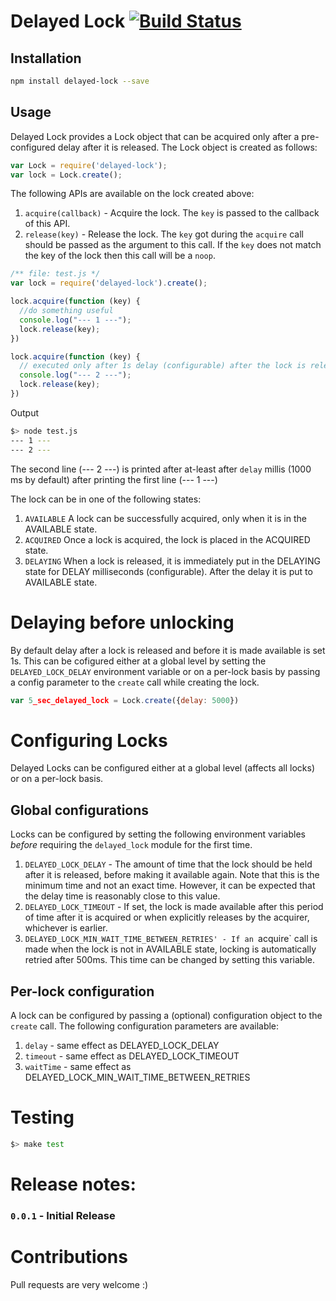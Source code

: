 # Delayed Lock [![Build Status](https://img.shields.io/travis/raghums/delayed-lock/master.svg)](https://travis-ci.org/raghums/delayed-lock)

## Installation
```bash
npm install delayed-lock --save
```

## Usage
Delayed Lock provides a Lock object that can be acquired only after a pre-configured delay after it is released. The Lock object is created as follows:

```javascript
var Lock = require('delayed-lock');
var lock = Lock.create();
```

The following APIs are available on the lock created above:

1. `acquire(callback)` - Acquire the lock. The `key` is passed to the callback of this API.
1. `release(key)` - Release the lock. The `key` got during the `acquire` call should be passed as the argument to this call. If the `key` does not match the key of the lock then this call will be a `noop`.

```javascript
/** file: test.js */
var lock = require('delayed-lock').create();

lock.acquire(function (key) {
  //do something useful
  console.log("--- 1 ---");
  lock.release(key);
})

lock.acquire(function (key) {
  // executed only after 1s delay (configurable) after the lock is released by previous call
  console.log("--- 2 ---");
  lock.release(key);
})
```
Output
```bash
$> node test.js
--- 1 ---
--- 2 ---
```
The second line (--- 2 ---) is printed after at-least after `delay` millis (1000 ms by default) after printing the first line (--- 1 ---)

The lock can be in one of the following states:

1. `AVAILABLE` A lock can be successfully acquired, only when it is in the AVAILABLE state.
1. `ACQUIRED` Once a lock is acquired, the lock is placed in the ACQUIRED state.
1. `DELAYING` When a lock is released, it is immediately put in the DELAYING state for DELAY milliseconds (configurable). After the delay it is put to AVAILABLE state.

# Delaying before unlocking
By default delay after a lock is released and before it is made available is set 1s. This can be cofigured either at a global level by setting the `DELAYED_LOCK_DELAY` environment variable or on a per-lock basis by passing a config parameter to the `create` call while creating the lock.
```javascript
var 5_sec_delayed_lock = Lock.create({delay: 5000})
```

# Configuring Locks
Delayed Locks can be configured either at a global level (affects all locks) or on a per-lock basis.

## Global configurations
Locks can be configured by setting the following environment variables *before* requiring the `delayed_lock` module for the first time.

1. `DELAYED_LOCK_DELAY` - The amount of time that the lock should be held after it is released, before making it available again. Note that this is the minimum time and not an exact time. However, it can be expected that the delay time is reasonably close to this value.
1. `DELAYED_LOCK_TIMEOUT` - If set, the lock is made available after this period of time after it is acquired or when explicitly releases by the acquirer, whichever is earlier.
1. `DELAYED_LOCK_MIN_WAIT_TIME_BETWEEN_RETRIES' - If an `acquire` call is made when the lock is not in AVAILABLE state, locking is automatically retried after 500ms. This time can be changed by setting this variable.

## Per-lock configuration
A lock can be configured by passing a (optional) configuration object to the `create` call. The following configuration parameters are available:

1. `delay` - same effect as DELAYED_LOCK_DELAY
2. `timeout` - same effect as DELAYED_LOCK_TIMEOUT
3. `waitTime` - same effect as DELAYED_LOCK_MIN_WAIT_TIME_BETWEEN_RETRIES

# Testing
```bash
$> make test
```

# Release notes:
### `0.0.1` - Initial Release

# Contributions
Pull requests are very welcome :)
